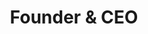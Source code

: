 ---
layout: default
image: cj.jpg
name: CJ Alvarado
title: Founder & CEO

social: 
  - account: twitter
    username: cjalvarado
  - account: facebook
    username: cjalvarado
  - account: instagram
    username: cjalvarado
  - account: spotify
    username: 1258104351
    
---